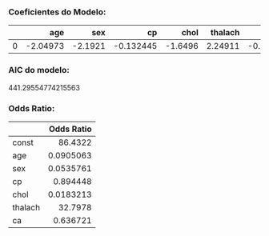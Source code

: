 ### Coeficientes do Modelo:
|    |      age |     sex |        cp |    chol |   thalach |        ca |   Intercept |
|---:|---------:|--------:|----------:|--------:|----------:|----------:|------------:|
|  0 | -2.04973 | -2.1921 | -0.132445 | -1.6496 |   2.24911 | -0.396035 |     3.66558 |

### AIC do modelo:
441.29554774215563

### Odds Ratio:
|         |   Odds Ratio |
|:--------|-------------:|
| const   |   86.4322    |
| age     |    0.0905063 |
| sex     |    0.0535761 |
| cp      |    0.894448  |
| chol    |    0.0183213 |
| thalach |   32.7978    |
| ca      |    0.636721  |